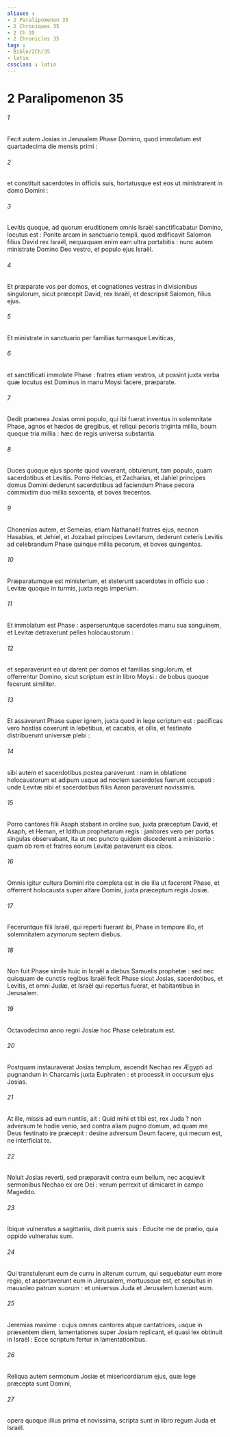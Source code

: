 ```yaml
---
aliases : 
- 2 Paralipomenon 35
- 2 Chroniques 35
- 2 Ch 35
- 2 Chronicles 35
tags : 
- Bible/2Ch/35
- latin
cssclass : latin
---
```


# 2 Paralipomenon 35

###### 1
Fecit autem Josias in Jerusalem Phase Domino, quod immolatum est quartadecima die mensis primi :
###### 2
et constituit sacerdotes in officiis suis, hortatusque est eos ut ministrarent in domo Domini :
###### 3
Levitis quoque, ad quorum eruditionem omnis Israël sanctificabatur Domino, locutus est : Ponite arcam in sanctuario templi, quod ædificavit Salomon filius David rex Israël, nequaquam enim eam ultra portabitis : nunc autem ministrate Domino Deo vestro, et populo ejus Israël.
###### 4
Et præparate vos per domos, et cognationes vestras in divisionibus singulorum, sicut præcepit David, rex Israël, et descripsit Salomon, filius ejus.
###### 5
Et ministrate in sanctuario per familias turmasque Leviticas,
###### 6
et sanctificati immolate Phase : fratres etiam vestros, ut possint juxta verba quæ locutus est Dominus in manu Moysi facere, præparate.
###### 7
Dedit præterea Josias omni populo, qui ibi fuerat inventus in solemnitate Phase, agnos et hædos de gregibus, et reliqui pecoris triginta millia, boum quoque tria millia : hæc de regis universa substantia.
###### 8
Duces quoque ejus sponte quod voverant, obtulerunt, tam populo, quam sacerdotibus et Levitis. Porro Helcias, et Zacharias, et Jahiel principes domus Domini dederunt sacerdotibus ad faciendum Phase pecora commixtim duo millia sexcenta, et boves trecentos.
###### 9
Chonenias autem, et Semeias, etiam Nathanaël fratres ejus, necnon Hasabias, et Jehiel, et Jozabad principes Levitarum, dederunt ceteris Levitis ad celebrandum Phase quinque millia pecorum, et boves quingentos.
###### 10
Præparatumque est ministerium, et steterunt sacerdotes in officio suo : Levitæ quoque in turmis, juxta regis imperium.
###### 11
Et immolatum est Phase : asperseruntque sacerdotes manu sua sanguinem, et Levitæ detraxerunt pelles holocaustorum :
###### 12
et separaverunt ea ut darent per domos et familias singulorum, et offerrentur Domino, sicut scriptum est in libro Moysi : de bobus quoque fecerunt similiter.
###### 13
Et assaverunt Phase super ignem, juxta quod in lege scriptum est : pacificas vero hostias coxerunt in lebetibus, et cacabis, et ollis, et festinato distribuerunt universæ plebi :
###### 14
sibi autem et sacerdotibus postea paraverunt : nam in oblatione holocaustorum et adipum usque ad noctem sacerdotes fuerunt occupati : unde Levitæ sibi et sacerdotibus filiis Aaron paraverunt novissimis.
###### 15
Porro cantores filii Asaph stabant in ordine suo, juxta præceptum David, et Asaph, et Heman, et Idithun prophetarum regis : janitores vero per portas singulas observabant, ita ut nec puncto quidem discederent a ministerio : quam ob rem et fratres eorum Levitæ paraverunt eis cibos.
###### 16
Omnis igitur cultura Domini rite completa est in die illa ut facerent Phase, et offerrent holocausta super altare Domini, juxta præceptum regis Josiæ.
###### 17
Feceruntque filii Israël, qui reperti fuerant ibi, Phase in tempore illo, et solemnitatem azymorum septem diebus.
###### 18
Non fuit Phase simile huic in Israël a diebus Samuelis prophetæ : sed nec quisquam de cunctis regibus Israël fecit Phase sicut Josias, sacerdotibus, et Levitis, et omni Judæ, et Israël qui repertus fuerat, et habitantibus in Jerusalem.
###### 19
Octavodecimo anno regni Josiæ hoc Phase celebratum est.
###### 20
Postquam instauraverat Josias templum, ascendit Nechao rex Ægypti ad pugnandum in Charcamis juxta Euphraten : et processit in occursum ejus Josias.
###### 21
At ille, missis ad eum nuntiis, ait : Quid mihi et tibi est, rex Juda ? non adversum te hodie venio, sed contra aliam pugno domum, ad quam me Deus festinato ire præcepit : desine adversum Deum facere, qui mecum est, ne interficiat te.
###### 22
Noluit Josias reverti, sed præparavit contra eum bellum, nec acquievit sermonibus Nechao ex ore Dei : verum perrexit ut dimicaret in campo Mageddo.
###### 23
Ibique vulneratus a sagittariis, dixit pueris suis : Educite me de prælio, quia oppido vulneratus sum.
###### 24
Qui transtulerunt eum de curru in alterum currum, qui sequebatur eum more regio, et asportaverunt eum in Jerusalem, mortuusque est, et sepultus in mausoleo patrum suorum : et universus Juda et Jerusalem luxerunt eum.
###### 25
Jeremias maxime : cujus omnes cantores atque cantatrices, usque in præsentem diem, lamentationes super Josiam replicant, et quasi lex obtinuit in Israël : Ecce scriptum fertur in lamentationibus.
###### 26
Reliqua autem sermonum Josiæ et misericordiarum ejus, quæ lege præcepta sunt Domini,
###### 27
opera quoque illius prima et novissima, scripta sunt in libro regum Juda et Israël.
